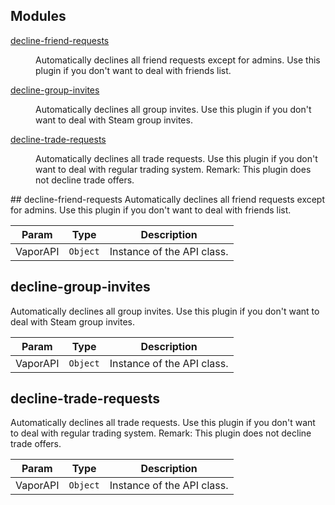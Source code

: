 ## Modules
<dl>
<dt><a href="#module_decline-friend-requests">decline-friend-requests</a></dt>
<dd><p>Automatically declines all friend requests except for admins.
Use this plugin if you don&#39;t want to deal with friends list.</p>
</dd>
<dt><a href="#module_decline-group-invites">decline-group-invites</a></dt>
<dd><p>Automatically declines all group invites.
Use this plugin if you don&#39;t want to deal with Steam group invites.</p>
</dd>
<dt><a href="#module_decline-trade-requests">decline-trade-requests</a></dt>
<dd><p>Automatically declines all trade requests.
Use this plugin if you don&#39;t want to deal with regular trading system.
Remark: This plugin does not decline trade offers.</p>
</dd>
</dl>
<a name="module_decline-friend-requests"></a>
## decline-friend-requests
Automatically declines all friend requests except for admins.
Use this plugin if you don't want to deal with friends list.


| Param | Type | Description |
| --- | --- | --- |
| VaporAPI | <code>Object</code> | Instance of the API class. |

<a name="module_decline-group-invites"></a>
## decline-group-invites
Automatically declines all group invites.
Use this plugin if you don't want to deal with Steam group invites.


| Param | Type | Description |
| --- | --- | --- |
| VaporAPI | <code>Object</code> | Instance of the API class. |

<a name="module_decline-trade-requests"></a>
## decline-trade-requests
Automatically declines all trade requests.
Use this plugin if you don't want to deal with regular trading system.
Remark: This plugin does not decline trade offers.


| Param | Type | Description |
| --- | --- | --- |
| VaporAPI | <code>Object</code> | Instance of the API class. |


